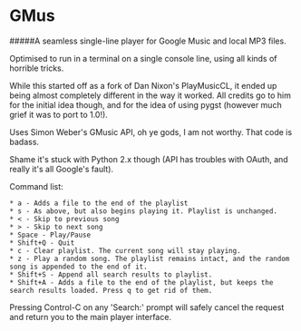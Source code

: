 GMus
====

#####A seamless single-line player for Google Music and local MP3 files.

Optimised to run in a terminal on a single console line, using all kinds of horrible tricks.

While this started off as a fork of Dan Nixon's PlayMusicCL, it ended up being almost completely different in the way it worked. All credits go to him for the initial idea though, and for the idea of using pygst (however much grief it was to port to 1.0!).

Uses Simon Weber's GMusic API, oh ye gods, I am not worthy. That code is badass.

Shame it's stuck with Python 2.x though (API has troubles with OAuth, and really it's all Google's fault).

Command list:
	
	* a - Adds a file to the end of the playlist
	* s - As above, but also begins playing it. Playlist is unchanged.
	* < - Skip to previous song
	* > - Skip to next song
	* Space - Play/Pause
	* Shift+Q - Quit
	* c - Clear playlist. The current song will stay playing.
	* z - Play a random song. The playlist remains intact, and the random song is appended to the end of it.
	* Shift+S - Append all search results to playlist.
	* Shift+A - Adds a file to the end of the playlist, but keeps the search results loaded. Press q to get rid of them.

Pressing Control-C on any 'Search:' prompt will safely cancel the request and return you to the main player interface.
